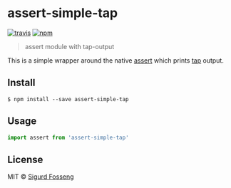 # assert-simple-tap
[![travis][travis-image]][travis-url]
[![npm][npm-image]][npm-url]

[travis-image]: https://img.shields.io/travis/laat/assert-simple-tap.svg?style=flat
[travis-url]: https://travis-ci.org/laat/assert-simple-tap
[npm-image]: https://img.shields.io/npm/v/assert-simple-tap.svg?style=flat
[npm-url]: https://npmjs.org/package/assert-simple-tap

> assert module with tap-output

This is a simple wrapper around the native [assert](https://nodejs.org/api/assert.html) which prints [tap](https://testanything.org/) output.

## Install

```
$ npm install --save assert-simple-tap
```

## Usage

```javascript
import assert from 'assert-simple-tap'
```

## License

MIT © [Sigurd Fosseng](https://github.com/laat)
